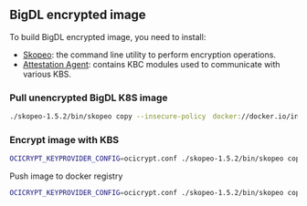 ## BigDL encrypted image

To build BigDL encrypted image, you need to install:
- [Skopeo](https://github.com/containers/skopeo): the command line utility to perform encryption operations.
- [Attestation Agent](https://github.com/confidential-containers/attestation-agent): contains KBC modules used to communicate with various KBS.

### Pull unencrypted BigDL K8S image
```bash
./skopeo-1.5.2/bin/skopeo copy --insecure-policy　docker://docker.io/intelanalytics/bigdl-k8s:latest oci:bigdl-k8s
```

### Encrypt image with KBS
```bash
OCICRYPT_KEYPROVIDER_CONFIG=ocicrypt.conf ./skopeo-1.5.2/bin/skopeo copy --insecure-policy --encryption-key provider:attestation-agent:test oci:bigdl-k8s oci:bigdl-k8s-encrypted
```
Push image to docker registry
```bash
OCICRYPT_KEYPROVIDER_CONFIG=ocicrypt.conf ./skopeo-1.5.2/bin/skopeo copy --insecure-policy --encryption-key provider:attestation-agent:test oci:bigdl-k8s docker://xxx/bigdl-k8s-encrypted:latest

